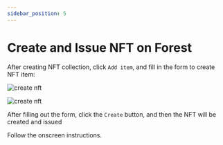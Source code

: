 ```yaml
---
sidebar_position: 5
---
```


# Create and Issue NFT on Forest

After creating NFT collection, click `Add item`, and fill in the form to create NFT item:

![create nft](/img/forest-create-nft-form.png)

![create nft](/img/forest-create-nft.png)

After filling out the form, click the `Create` button, and then the NFT will be created and issued

Follow the onscreen instructions.


